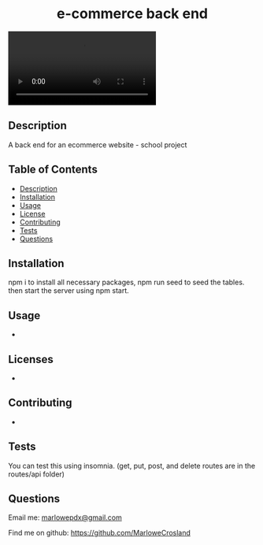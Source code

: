 <h1 align="center">e-commerce back end</h1>

![check out this video!](ecommerce-screen-recording.mp4)<br />

## Description
A back end for an ecommerce website - school project

## Table of Contents
- [Description](#description)
- [Installation](#installation)
- [Usage](#usage)
- [License](#license)
- [Contributing](#contributing)
- [Tests](#tests)
- [Questions](#questions)

## Installation
 npm i to install all necessary packages, npm run seed to seed the tables. then start the server using npm start. 
        
## Usage
-

## Licenses
-

## Contributing
-

## Tests
You can test this using insomnia. (get, put, post, and delete routes are in the routes/api folder)

## Questions

Email me: marlowepdx@gmail.com

Find me on github: https://github.com/MarloweCrosland
    

